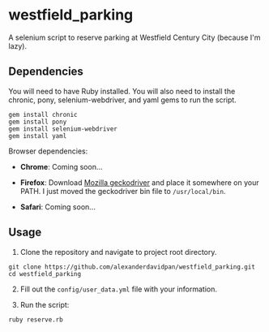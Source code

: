 # westfield_parking

A selenium script to reserve parking at Westfield Century City (because I'm lazy).

## Dependencies

You will need to have Ruby installed. You will also need to install the chronic, pony, selenium-webdriver, and yaml gems to run the script.

```
gem install chronic
gem install pony
gem install selenium-webdriver
gem install yaml
```

Browser dependencies:

* **Chrome**: Coming soon...

* **Firefox**: Download [Mozilla geckodriver](https://github.com/mozilla/geckodriver/releases) and place it somewhere on your PATH. I just moved the geckodriver bin file to `/usr/local/bin`.

* **Safari**: Coming soon...

## Usage

1. Clone the repository and navigate to project root directory.
```
git clone https://github.com/alexanderdavidpan/westfield_parking.git
cd westfield_parking
```

2. Fill out the `config/user_data.yml` file with your information.

3. Run the script:

```
ruby reserve.rb
```
